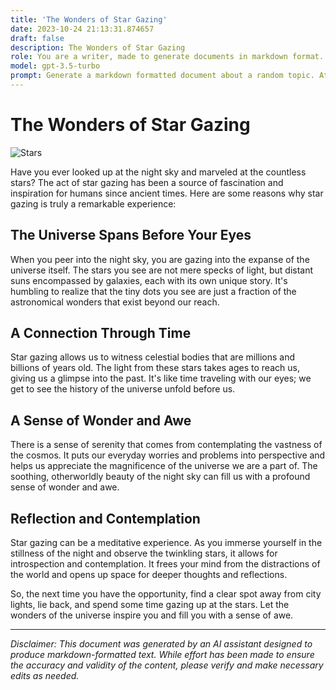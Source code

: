 ```yaml
---
title: 'The Wonders of Star Gazing'
date: 2023-10-24 21:13:31.874657
draft: false
description: The Wonders of Star Gazing
role: You are a writer, made to generate documents in markdown format. It is very important that all of the documents you generate are in valid markdown format.
model: gpt-3.5-turbo
prompt: Generate a markdown formatted document about a random topic. At the bottom, include a disclaimer explaining that the document was generated by you. The first line of the document should be the title. Make sure that the entire document is in proper markdown format, using a mix of various tags to make the document visually appealing.
---
```


# The Wonders of Star Gazing

![Stars](https://images.unsplash.com/photo-1513207565453-6c61c22e6b5f?ixlib=rb-1.2.1&auto=format&fit=crop&w=1350&q=80)

Have you ever looked up at the night sky and marveled at the countless stars? The act of star gazing has been a source of fascination and inspiration for humans since ancient times. Here are some reasons why star gazing is truly a remarkable experience:

## The Universe Spans Before Your Eyes

When you peer into the night sky, you are gazing into the expanse of the universe itself. The stars you see are not mere specks of light, but distant suns encompassed by galaxies, each with its own unique story. It's humbling to realize that the tiny dots you see are just a fraction of the astronomical wonders that exist beyond our reach.

## A Connection Through Time

Star gazing allows us to witness celestial bodies that are millions and billions of years old. The light from these stars takes ages to reach us, giving us a glimpse into the past. It's like time traveling with our eyes; we get to see the history of the universe unfold before us.

## A Sense of Wonder and Awe

There is a sense of serenity that comes from contemplating the vastness of the cosmos. It puts our everyday worries and problems into perspective and helps us appreciate the magnificence of the universe we are a part of. The soothing, otherworldly beauty of the night sky can fill us with a profound sense of wonder and awe.

## Reflection and Contemplation

Star gazing can be a meditative experience. As you immerse yourself in the stillness of the night and observe the twinkling stars, it allows for introspection and contemplation. It frees your mind from the distractions of the world and opens up space for deeper thoughts and reflections.

So, the next time you have the opportunity, find a clear spot away from city lights, lie back, and spend some time gazing up at the stars. Let the wonders of the universe inspire you and fill you with a sense of awe.

---

*Disclaimer: This document was generated by an AI assistant designed to produce markdown-formatted text. While effort has been made to ensure the accuracy and validity of the content, please verify and make necessary edits as needed.*